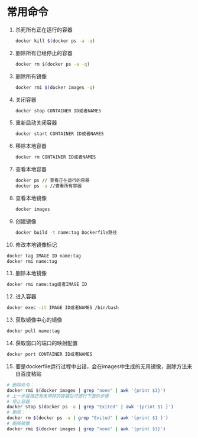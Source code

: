 # 常用命令

1. 杀死所有正在运行的容器
   ```bash
   docker kill $(docker ps -a -q)
   ```
2. 删除所有已经停止的容器
   ```bash
   docker rm $(docker ps -a -q)
   ```
3. 删除所有镜像
   ```bash
   docker rmi $(docker images -q)
   ```
4. 关闭容器
   ```bash
   docker stop CONTAINER ID或者NAMES
   ```
5. 重新启动关闭容器
   ```bash
   docker start CONTAINER ID或者NAMES
   ```
6. 移除本地容器
   ```bash
   docker rm CONTAINER ID或者NAMES
   ```
7. 查看本地容器
   ```bash
   docker ps // 查看正在运行的容器
   docker ps -a //查看所有容器
   ```
8. 查看本地镜像
   ```bash
   docker images
   ```
9. 创建镜像
   ```bash
   docker build -t name:tag Dockerfile路径
   ```
10. 修改本地镜像标记
   ```bash
   docker tag IMAGE ID name:tag
   docker rmi name:tag
   ``` 
11. 删除本地镜像 
   ```bash
   docker rmi name:tag或者IMAGE ID
   ```
12. 进入容器
   ```bash
   docker exec -it IMAGE ID或者NAMES /bin/bash
   ```
13. 获取镜像中心的镜像
   ```bash
   docker pull name:tag
   ```
14. 获取窗口的端口的映射配置
   ```bash
   docker port CONTAINER ID或者NAMES
   ``` 
15. 要是dockerfile运行过程中出错，会在images中生成<none>的无用镜像，删除方法来自百度粘贴
   ```bash
   # 删除命令：
   docker rmi $(docker images | grep "none" | awk '{print $3}')
   # 上一步报错还有未停掉的容器后可进行下面的步骤
   # 停止容器
   docker stop $(docker ps -a | grep "Exited" | awk '{print $1 }') 
   # 删除：
   docker rm $(docker ps -a | grep "Exited" | awk '{print $1 }')
   # 删除镜像
   docker rmi $(docker images | grep "none" | awk '{print $3}')
   ```    
